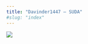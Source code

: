 ```yaml
---
title: "Davinder1447 – SUDA"
#slug: "index"
---
```


[![](/wp-content/2007/11/Davinder1447-300x225.jpg)](/wp-content/2007/11/Davinder1447.jpg)